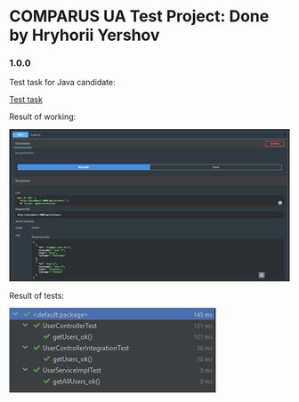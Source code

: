 # COMPARUS UA Test Project: Done by Hryhorii Yershov

### 1.0.0

Test task for Java candidate:

[Test task](doc/test_task.pdf)

Result of working:

![result_dev_check.png](screens/result_dev_check.png)

Result of tests:

![result_of_tests.png](screens/result_of_tests.png)